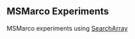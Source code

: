 ## MSMarco Experiments

MSMarco experiments using [SearchArray](http://github.com/softwaredoug/searcharray)
